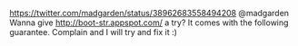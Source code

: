 https://twitter.com/madgarden/status/38962683558494208 @madgarden Wanna give http://boot-str.appspot.com/ a try? It comes with the following guarantee. Complain and I will try and fix it :)
